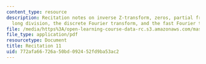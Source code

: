 ```yaml
---
content_type: resource
description: Recitation notes on inverse Z-transform, zeros, partial fraction expansion,
  long division, the discrete Fourier transform, and the fast Fourier transform.
file: /media/https%3A/open-learning-course-data-rc.s3.amazonaws.com/mas-160-signals-systems-and-information-for-media-technology-fall-2007/772afa66726a50bd092452fd9ba53ac2_rec11.pdf
file_type: application/pdf
resourcetype: Document
title: Recitation 11
uid: 772afa66-726a-50bd-0924-52fd9ba53ac2
---
```

